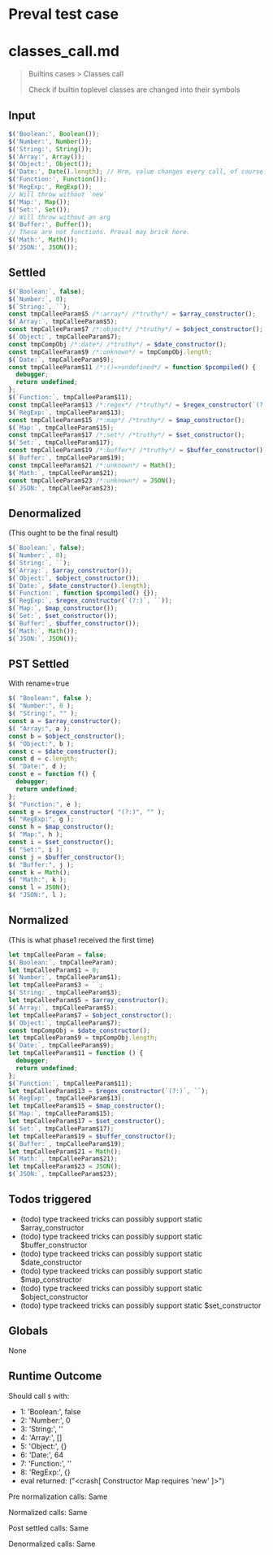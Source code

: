 # Preval test case

# classes_call.md

> Builtins cases > Classes call
>
> Check if builtin toplevel classes are changed into their symbols

## Input

`````js filename=intro
$('Boolean:', Boolean());
$('Number:', Number());
$('String:', String());
$('Array:', Array());
$('Object:', Object());
$('Date:', Date().length); // Hrm, value changes every call, of course.
$('Function:', Function());
$('RegExp:', RegExp());
// Will throw without `new`
$('Map:', Map());
$('Set:', Set());
// Will throw without an arg
$('Buffer:', Buffer());
// These are not functions. Preval may brick here.
$('Math:', Math());
$('JSON:', JSON());
`````


## Settled


`````js filename=intro
$(`Boolean:`, false);
$(`Number:`, 0);
$(`String:`, ``);
const tmpCalleeParam$5 /*:array*/ /*truthy*/ = $array_constructor();
$(`Array:`, tmpCalleeParam$5);
const tmpCalleeParam$7 /*:object*/ /*truthy*/ = $object_constructor();
$(`Object:`, tmpCalleeParam$7);
const tmpCompObj /*:date*/ /*truthy*/ = $date_constructor();
const tmpCalleeParam$9 /*:unknown*/ = tmpCompObj.length;
$(`Date:`, tmpCalleeParam$9);
const tmpCalleeParam$11 /*:()=>undefined*/ = function $pcompiled() {
  debugger;
  return undefined;
};
$(`Function:`, tmpCalleeParam$11);
const tmpCalleeParam$13 /*:regex*/ /*truthy*/ = $regex_constructor(`(?:)`, ``);
$(`RegExp:`, tmpCalleeParam$13);
const tmpCalleeParam$15 /*:map*/ /*truthy*/ = $map_constructor();
$(`Map:`, tmpCalleeParam$15);
const tmpCalleeParam$17 /*:set*/ /*truthy*/ = $set_constructor();
$(`Set:`, tmpCalleeParam$17);
const tmpCalleeParam$19 /*:buffer*/ /*truthy*/ = $buffer_constructor();
$(`Buffer:`, tmpCalleeParam$19);
const tmpCalleeParam$21 /*:unknown*/ = Math();
$(`Math:`, tmpCalleeParam$21);
const tmpCalleeParam$23 /*:unknown*/ = JSON();
$(`JSON:`, tmpCalleeParam$23);
`````


## Denormalized
(This ought to be the final result)

`````js filename=intro
$(`Boolean:`, false);
$(`Number:`, 0);
$(`String:`, ``);
$(`Array:`, $array_constructor());
$(`Object:`, $object_constructor());
$(`Date:`, $date_constructor().length);
$(`Function:`, function $pcompiled() {});
$(`RegExp:`, $regex_constructor(`(?:)`, ``));
$(`Map:`, $map_constructor());
$(`Set:`, $set_constructor());
$(`Buffer:`, $buffer_constructor());
$(`Math:`, Math());
$(`JSON:`, JSON());
`````


## PST Settled
With rename=true

`````js filename=intro
$( "Boolean:", false );
$( "Number:", 0 );
$( "String:", "" );
const a = $array_constructor();
$( "Array:", a );
const b = $object_constructor();
$( "Object:", b );
const c = $date_constructor();
const d = c.length;
$( "Date:", d );
const e = function f() {
  debugger;
  return undefined;
};
$( "Function:", e );
const g = $regex_constructor( "(?:)", "" );
$( "RegExp:", g );
const h = $map_constructor();
$( "Map:", h );
const i = $set_constructor();
$( "Set:", i );
const j = $buffer_constructor();
$( "Buffer:", j );
const k = Math();
$( "Math:", k );
const l = JSON();
$( "JSON:", l );
`````


## Normalized
(This is what phase1 received the first time)

`````js filename=intro
let tmpCalleeParam = false;
$(`Boolean:`, tmpCalleeParam);
let tmpCalleeParam$1 = 0;
$(`Number:`, tmpCalleeParam$1);
let tmpCalleeParam$3 = ``;
$(`String:`, tmpCalleeParam$3);
let tmpCalleeParam$5 = $array_constructor();
$(`Array:`, tmpCalleeParam$5);
let tmpCalleeParam$7 = $object_constructor();
$(`Object:`, tmpCalleeParam$7);
const tmpCompObj = $date_constructor();
let tmpCalleeParam$9 = tmpCompObj.length;
$(`Date:`, tmpCalleeParam$9);
let tmpCalleeParam$11 = function () {
  debugger;
  return undefined;
};
$(`Function:`, tmpCalleeParam$11);
let tmpCalleeParam$13 = $regex_constructor(`(?:)`, ``);
$(`RegExp:`, tmpCalleeParam$13);
let tmpCalleeParam$15 = $map_constructor();
$(`Map:`, tmpCalleeParam$15);
let tmpCalleeParam$17 = $set_constructor();
$(`Set:`, tmpCalleeParam$17);
let tmpCalleeParam$19 = $buffer_constructor();
$(`Buffer:`, tmpCalleeParam$19);
let tmpCalleeParam$21 = Math();
$(`Math:`, tmpCalleeParam$21);
let tmpCalleeParam$23 = JSON();
$(`JSON:`, tmpCalleeParam$23);
`````


## Todos triggered


- (todo) type trackeed tricks can possibly support static $array_constructor
- (todo) type trackeed tricks can possibly support static $buffer_constructor
- (todo) type trackeed tricks can possibly support static $date_constructor
- (todo) type trackeed tricks can possibly support static $map_constructor
- (todo) type trackeed tricks can possibly support static $object_constructor
- (todo) type trackeed tricks can possibly support static $set_constructor


## Globals


None


## Runtime Outcome


Should call `$` with:
 - 1: 'Boolean:', false
 - 2: 'Number:', 0
 - 3: 'String:', ''
 - 4: 'Array:', []
 - 5: 'Object:', {}
 - 6: 'Date:', 64
 - 7: 'Function:', '<function>'
 - 8: 'RegExp:', {}
 - eval returned: ("<crash[ Constructor Map requires 'new' ]>")

Pre normalization calls: Same

Normalized calls: Same

Post settled calls: Same

Denormalized calls: Same
